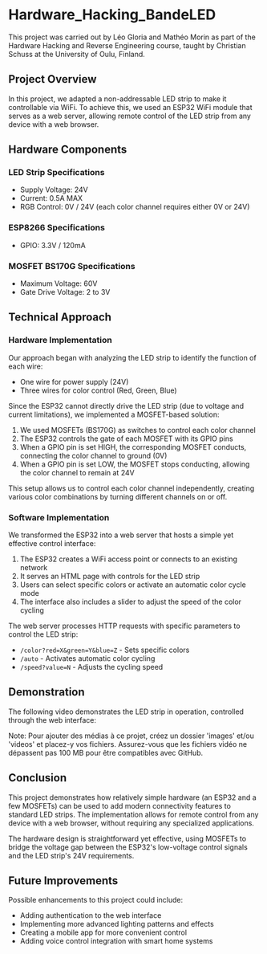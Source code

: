 # Hardware_Hacking_BandeLED

This project was carried out by Léo Gloria and Mathéo Morin as part of the Hardware Hacking and Reverse Engineering course, taught by Christian Schuss at the University of Oulu, Finland.

## Project Overview

In this project, we adapted a non-addressable LED strip to make it controllable via WiFi. To achieve this, we used an ESP32 WiFi module that serves as a web server, allowing remote control of the LED strip from any device with a web browser.

<!-- Ajoutez une image de l'interface de contrôle ici -->
<!-- Exemple: ![LED Strip Control Interface](images/interface.jpg) -->

## Hardware Components

### LED Strip Specifications
- Supply Voltage: 24V
- Current: 0.5A MAX
- RGB Control: 0V / 24V (each color channel requires either 0V or 24V)

### ESP8266 Specifications
- GPIO: 3.3V / 120mA

### MOSFET BS170G Specifications
- Maximum Voltage: 60V
- Gate Drive Voltage: 2 to 3V

## Technical Approach

### Hardware Implementation

Our approach began with analyzing the LED strip to identify the function of each wire:
- One wire for power supply (24V)
- Three wires for color control (Red, Green, Blue)

Since the ESP32 cannot directly drive the LED strip (due to voltage and current limitations), we implemented a MOSFET-based solution:

1. We used MOSFETs (BS170G) as switches to control each color channel
2. The ESP32 controls the gate of each MOSFET with its GPIO pins
3. When a GPIO pin is set HIGH, the corresponding MOSFET conducts, connecting the color channel to ground (0V)
4. When a GPIO pin is set LOW, the MOSFET stops conducting, allowing the color channel to remain at 24V

This setup allows us to control each color channel independently, creating various color combinations by turning different channels on or off.

### Software Implementation

We transformed the ESP32 into a web server that hosts a simple yet effective control interface:

1. The ESP32 creates a WiFi access point or connects to an existing network
2. It serves an HTML page with controls for the LED strip
3. Users can select specific colors or activate an automatic color cycle mode
4. The interface also includes a slider to adjust the speed of the color cycling

The web server processes HTTP requests with specific parameters to control the LED strip:
- `/color?red=X&green=Y&blue=Z` - Sets specific colors
- `/auto` - Activates automatic color cycling
- `/speed?value=N` - Adjusts the cycling speed

## Demonstration

The following video demonstrates the LED strip in operation, controlled through the web interface:

<!-- Ajoutez une vidéo de démonstration ici -->
<!-- Exemple: [LED Strip Control Demo](videos/demo.mp4) -->

Note: Pour ajouter des médias à ce projet, créez un dossier 'images' et/ou 'videos' et placez-y vos fichiers. Assurez-vous que les fichiers vidéo ne dépassent pas 100 MB pour être compatibles avec GitHub.

## Conclusion

This project demonstrates how relatively simple hardware (an ESP32 and a few MOSFETs) can be used to add modern connectivity features to standard LED strips. The implementation allows for remote control from any device with a web browser, without requiring any specialized applications.

The hardware design is straightforward yet effective, using MOSFETs to bridge the voltage gap between the ESP32's low-voltage control signals and the LED strip's 24V requirements.

## Future Improvements

Possible enhancements to this project could include:
- Adding authentication to the web interface
- Implementing more advanced lighting patterns and effects
- Creating a mobile app for more convenient control
- Adding voice control integration with smart home systems
